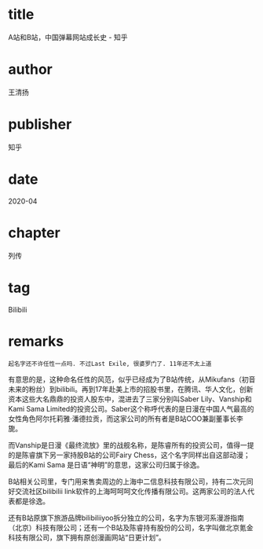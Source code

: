 # title
A站和B站，中国弹幕网站成长史 - 知乎

# author
王清扬

# publisher
知乎

# date
2020-04

# chapter
列传

# tag
Bilibili

# remarks
`起名字还不许任性一点吗. 不过Last Exile, 很婆罗门了. 11年还不太上道`

有意思的是，这种命名任性的风范，似乎已经成为了B站传统，从Mikufans（初音未来的粉丝）到bilibili。再到17年赴美上市的招股书里，在腾讯、华人文化，创新资本这些大名鼎鼎的投资人股东中，混进去了三家分别叫Saber Lily、Vanship和Kami Sama Limited的投资公司。Saber这个称呼代表的是日漫在中国人气最高的女性角色阿尔托莉雅·潘德拉贡，而这家公司的所有者是B站COO兼副董事长李旎。

而Vanship是日漫《最终流放》里的战舰名称，是陈睿所有的投资公司，值得一提的是陈睿旗下另一家持股B站的公司Fairy Chess，这个名字同样出自这部动漫；最后的Kami Sama 是日语“神明”的意思，这家公司归属于徐逸。

B站相关公司里，专门用来售卖周边的上海中二信息科技有限公司，持有二次元同好交流社区bilibilii link软件的上海呵呵呵文化传播有限公司。这两家公司的法人代表都是徐逸。

还有B站原旗下旅游品牌bilibiliiyoo拆分独立的公司，名字为东银河系漫游指南（北京）科技有限公司；还有一个B站及陈睿持有股份的公司，名字叫做北京氪金科技有限公司，旗下拥有原创漫画网站“日更计划”。

